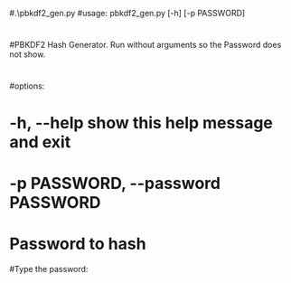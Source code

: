 #.\pbkdf2_gen.py
#usage: pbkdf2_gen.py [-h] [-p PASSWORD]
#
#PBKDF2 Hash Generator. Run without arguments so the Password does not show.
#
#options:
#  -h, --help            show this help message and exit
#  -p PASSWORD, --password PASSWORD
#                        Password to hash
#Type the password:
